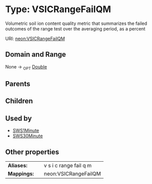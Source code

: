 
# Type: VSICRangeFailQM


Volumetric soil ion content quality metric that summarizes the failed outcomes of the range test over the averaging period, as a percent

URI: [neon:VSICRangeFailQM](https://data.neonscience.org/VSICRangeFailQM)


## Domain and Range

None ->  <sub>OPT</sub> [Double](types/Double.md)

## Parents


## Children


## Used by

 * [SWS1Minute](SWS1Minute.md)
 * [SWS30Minute](SWS30Minute.md)

## Other properties

|  |  |  |
| --- | --- | --- |
| **Aliases:** | | v s i c range fail q m |
| **Mappings:** | | neon:VSICRangeFailQM |

